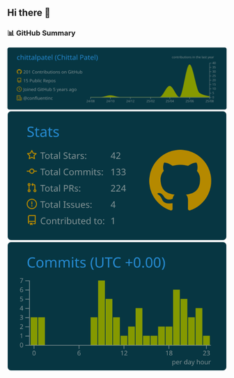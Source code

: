 ## Hi there 👋

### 📊 GitHub Summary

![](https://raw.githubusercontent.com/chittalpatel/chittalpatel/main/profile-summary-card-output/solarized_dark/0-profile-details.svg)
![](https://raw.githubusercontent.com/chittalpatel/chittalpatel/main/profile-summary-card-output/solarized_dark/3-stats.svg)
![](https://raw.githubusercontent.com/chittalpatel/chittalpatel/main/profile-summary-card-output/solarized_dark/4-productive-time.svg)
